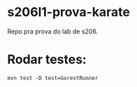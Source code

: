 # s206l1-prova-karate
Repo pra prova do lab de s206.

# Rodar testes:
```
mvn test -D test=GorestRunner
```
